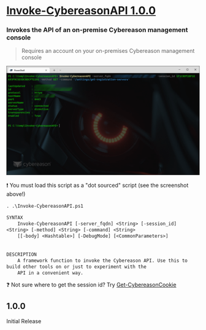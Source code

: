 # [Invoke-CybereasonAPI 1.0.0](https://github.com/Cybereason-Fan/Invoke-CybereasonAPI)

### Invokes the API of an on-premise Cybereason management console
> Requires an account on your on-premises Cybereason management console

![image](usage-Invoke-CybereasonAPI.png)

❗ You must load this script as a "dot sourced" script (see the screenshot above!)
```
. .\Invoke-CybereasonAPI.ps1
```
```
SYNTAX
    Invoke-CybereasonAPI [-server_fqdn] <String> [-session_id] <String> [-method] <String> [-command] <String>
    [[-body] <Hashtable>] [-DebugMode] [<CommonParameters>]


DESCRIPTION
    A framework function to invoke the Cybereason API. Use this to build other tools on or just to experiment with the
    API in a convenient way.
``` 

❓ Not sure where to get the session id? Try [Get-CybereasonCookie](https://github.com/Cybereason-Fan/Get-CybereasonCookie)

 
## 1.0.0

Initial Release
